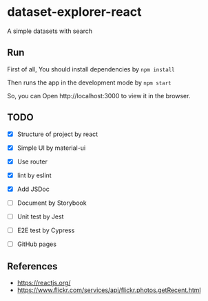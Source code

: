 # dataset-explorer-react
A simple datasets with search

## Run
First of all, You should install dependencies by `npm install`

Then runs the app in the development mode by `npm start`

So, you can Open http://localhost:3000 to view it in the browser.

## TODO
- [x] Structure of project by react
- [x] Simple UI by material-ui
- [x] Use router
- [x] lint by eslint
- [x] Add JSDoc
- [ ] Document by Storybook
- [ ] Unit test by Jest
- [ ] E2E test by Cypress
- [ ] GitHub pages
  

## References
- https://reactjs.org/
- https://www.flickr.com/services/api/flickr.photos.getRecent.html
